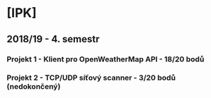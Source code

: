 # [IPK]
## 2018/19 - 4. semestr
### Projekt 1 - Klient pro OpenWeatherMap API - 18/20 bodů
### Projekt 2 - TCP/UDP síťový scanner - 3/20 bodů (nedokončený)